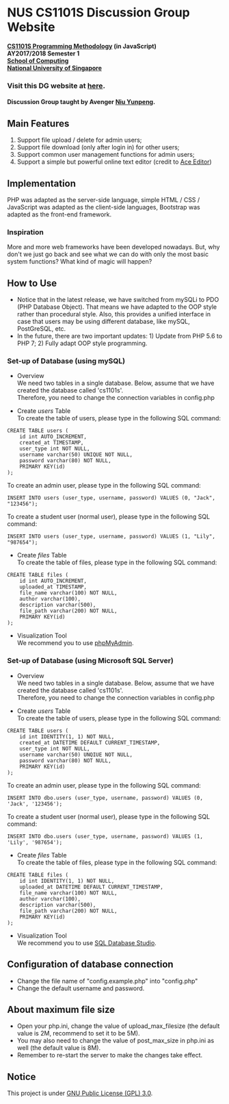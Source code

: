 # NUS CS1101S Discussion Group Website

__[CS1101S Programming Methodology](https://comp.nus.edu.sg/~cs1101s/) (in JavaScript)<br>
AY2017/2018 Semester 1<br>
[School of Computing](https://comp.nus.edu.sg/)<br>
[National University of Singapore](https://www.nus.edu.sg/)__

### Visit this DG website at [here](https://cs1101s.azurewebsites.net/).

#### Discussion Group taught by Avenger [Niu Yunpeng](https://comp.nus.edu.sg/~e0134079/).

## Main Features
1. Support file upload / delete for admin users;
2. Support file download (only after login in) for other users;
3. Support common user management functions for admin users;
4. Support a simple but powerful online text editor (credit to [Ace Editor](https://ace.c9.io/))

## Implementation
PHP was adapted as the server-side language, simple HTML / CSS / JavaScript was adapted as the client-side languages, Bootstrap was adapted as the front-end framework.

### Inspiration
More and more web frameworks have been developed nowadays. But, why don't we just go back and see what we can do with only the most basic system functions? What kind of magic will happen?

## How to Use
- Notice that in the latest release, we have switched from mySQLi to PDO (PHP Database Object). That means we have adapted to the OOP style rather than procedural style. Also, this provides a unified interface in case that users may be using different database, like mySQL, PostGreSQL, etc.
- In the future, there are two important updates: 1) Update from PHP 5.6 to PHP 7; 2) Fully adapt OOP style programming.

### Set-up of Database (using mySQL)
- Overview<br>
We need two tables in a single database. Below, assume that we have created the database called 'cs1101s'.<br>
Therefore, you need to change the connection variables in config.php

- Create _users_ Table<br>
To create the table of users, please type in the following SQL command:
```
CREATE TABLE users (
    id int AUTO_INCREMENT,
    created_at TIMESTAMP,
    user_type int NOT NULL,
    username varchar(50) UNIQUE NOT NULL,
    password varchar(80) NOT NULL,
    PRIMARY KEY(id)
);
```
To create an admin user, please type in the following SQL command:
```
INSERT INTO users (user_type, username, password) VALUES (0, "Jack", "123456");
```
To create a student user (normal user), please type in the following SQL command:
```
INSERT INTO users (user_type, username, password) VALUES (1, "Lily", "987654");
```

- Create _files_ Table<br>
To create the table of files, please type in the following SQL command:
```
CREATE TABLE files (
    id int AUTO_INCREMENT,
    uploaded_at TIMESTAMP,
    file_name varchar(100) NOT NULL,
    author varchar(100),
    description varchar(500),
    file_path varchar(200) NOT NULL,
    PRIMARY KEY(id)
);
```

- Visualization Tool<br>
We recommend you to use [phpMyAdmin](https://www.phpmyadmin.net/).

### Set-up of Database (using Microsoft SQL Server)
- Overview<br>
We need two tables in a single database. Below, assume that we have created the database called 'cs1101s'.<br>
Therefore, you need to change the connection variables in config.php

- Create _users_ Table<br>
To create the table of users, please type in the following SQL command:
```
CREATE TABLE users (
    id int IDENTITY(1, 1) NOT NULL,
    created_at DATETIME DEFAULT CURRENT_TIMESTAMP,
    user_type int NOT NULL,
    username varchar(50) UNQIUE NOT NULL,
    password varchar(80) NOT NULL,
    PRIMARY KEY(id)
);
```
To create an admin user, please type in the following SQL command:
```
INSERT INTO dbo.users (user_type, username, password) VALUES (0, 'Jack', '123456');
```
To create a student user (normal user), please type in the following SQL command:
```
INSERT INTO dbo.users (user_type, username, password) VALUES (1, 'Lily', '987654');
```

- Create _files_ Table<br>
To create the table of files, please type in the following SQL command:
```
CREATE TABLE files (
    id int IDENTITY(1, 1) NOT NULL,
    uploaded_at DATETIME DEFAULT CURRENT_TIMESTAMP,
    file_name varchar(100) NOT NULL,
    author varchar(100),
    description varchar(500),
    file_path varchar(200) NOT NULL,
    PRIMARY KEY(id)
);
```

- Visualization Tool<br>
We recommend you to use [SQL Database Studio](https://www.sqldatabasestudio.com/).

## Configuration of database connection
- Change the file name of "config.example.php" into "config.php"
- Change the default username and password.

## About maximum file size
- Open your php.ini, change the value of upload_max_filesize (the default value is 2M, recommend to set it to be 5M).
- You may also need to change the value of post_max_size in php.ini as well (the default value is 8M).
- Remember to re-start the server to make the changes take effect.

## Notice
This project is under [GNU Public License (GPL) 3.0](http://www.gnu.org/licenses/gpl-3.0.en.html).
